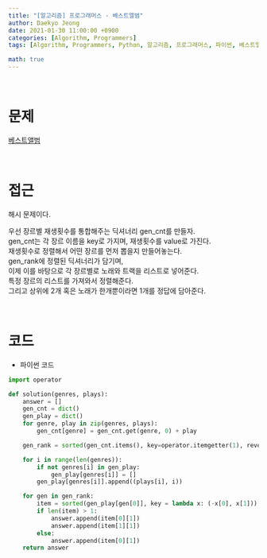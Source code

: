 ```yaml
---
title: "[알고리즘] 프로그래머스 - 베스트앨범"
author: Daekyo Jeong
date: 2021-01-30 11:00:00 +0900
categories: [Algorithm, Programmers]
tags: [Algorithm, Programmers, Python, 알고리즘, 프로그래머스, 파이썬, 베스트앨범]

math: true
---
```


<br/>

# **문제**


[베스트앨범](https://programmers.co.kr/learn/courses/30/lessons/42579)

<br/>

# **접근**  

해시 문제이다.  

우선 장르별 재생횟수를 통합해주는 딕셔너리 gen_cnt를 만들자.  
gen_cnt는 각 장르 이름을 key로 가지며, 재생횟수를 value로 가진다.  
재생횟수로 정렬해서 어떤 장르를 먼저 뽑을지 만들어놓는다.  
gen_rank에 정렬된 딕셔너리가 담기며,  
이제 이를 바탕으로 각 장르별로 노래와 트랙을 리스트로 넣어준다.  
특정 장르의 리스트를 가져와서 정렬해준다.  
그리고 상위에 2개 혹은 노래가 한개뿐이라면 1개를 정답에 담아준다.  



<br/>

# **코드**


- 파이썬 코드   

```py
import operator

def solution(genres, plays):
    answer = []
    gen_cnt = dict()
    gen_play = dict()
    for genre, play in zip(genres, plays):
        gen_cnt[genre] = gen_cnt.get(genre, 0) + play

    gen_rank = sorted(gen_cnt.items(), key=operator.itemgetter(1), reverse=True)

    for i in range(len(genres)):
        if not genres[i] in gen_play:
            gen_play[genres[i]] = []
        gen_play[genres[i]].append((plays[i], i))

    for gen in gen_rank:
        item = sorted(gen_play[gen[0]], key = lambda x: (-x[0], x[1]))
        if len(item) > 1:
            answer.append(item[0][1])
            answer.append(item[1][1])
        else:
            answer.append(item[0][1])
    return answer
```


<br/>
